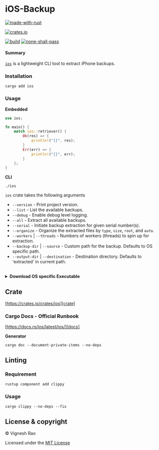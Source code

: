 # iOS-Backup

[![made-with-rust][rust-logo]][rust-src-page]

[![crates.io][crates-logo]][crate]

[![build][gh-logo]][build]
[![none-shall-pass][nsp-logo]][nsp]

#### Summary
[`ios`][repo] is a lightweight CLI tool to extract iPhone backups.

### Installation

```shell
cargo add ios
```

### Usage

**Embedded**
```rust
use ios;

fn main() {
    match ios::retriever() {
        Ok(res) => {
            println!("{}", res);
        }
        Err(err) => {
            println!("{}", err);
        }
    };
}
```

**CLI**
```
./ios
```

`ios` crate takes the following arguments

- `--version` - Print project version.
- `--list` - List the available backups.
- `--debug` - Enable debug level logging.
- `--all` - Extract all available backups.
- `--serial` - Initiate backup extraction for given serial number(s).
- `--organize` - Organize the extracted files by `type`, `size`, `root`, and `auto`.
- `--workers` | `--threads` - Numbers of workers (threads) to spin up for extraction.
- `--backup-dir` | `--source` - Custom path for the backup. Defaults to OS specific path.
- `--output-dir` | `--destination` - Destination directory. Defaults to 'extracted' in current path.

<br>

<details>
<summary><strong>Download OS specific Executable</strong></summary>

###### macOS (x86)
```shell
curl -o ios-Darwin-x86_64.tar.gz -LH "Accept: application/octet-stream" "https://github.com/thevickypedia/ios/releases/latest/download/ios-Darwin-x86_64.tar.gz"
```

###### macOS (ARM)
```shell
curl -o ios-Darwin-arm64.tar.gz -LH "Accept: application/octet-stream" "https://github.com/thevickypedia/ios/releases/latest/download/ios-Darwin-arm64.tar.gz"
```

###### Linux
```shell
curl -o ios-Linux-x86_64.tar.gz -LH "Accept: application/octet-stream" "https://github.com/thevickypedia/ios/releases/latest/download/ios-Linux-x86_64.tar.gz"
```

###### Windows
```shell
curl -o ios-Windows-x86_64.zip -LH "Accept: application/octet-stream" "https://github.com/thevickypedia/ios/releases/latest/download/ios-Windows-x86_64.zip"
```
</details>

## Crate
[https://crates.io/crates/ios][crate]

### Cargo Docs - Official Runbook
[https://docs.rs/ios/latest/ios/][docs]

**Generator**
```shell
cargo doc --document-private-items --no-deps
```

## Linting
### Requirement
```shell
rustup component add clippy
```
### Usage
```shell
cargo clippy --no-deps --fix
```

## License & copyright

&copy; Vignesh Rao

Licensed under the [MIT License][license]

[repo]: https://github.com/thevickypedia/iOS-Backup
[license]: https://github.com/thevickypedia/iOS-Backup/blob/main/LICENSE
[build]: https://github.com/thevickypedia/iOS-Backup/actions/workflows/rust.yml
[rust-src-page]: https://www.rust-lang.org/
[rust-logo]: https://img.shields.io/badge/Made%20with-Rust-black?style=for-the-badge&logo=Rust
[gh-logo]: https://github.com/thevickypedia/iOS-Backup/actions/workflows/rust.yml/badge.svg
[nsp-logo]: https://github.com/thevickypedia/iOS-Backup/actions/workflows/none.yml/badge.svg
[nsp]: https://github.com/thevickypedia/iOS-Backup/actions/workflows/none.yml
[crate]: https://crates.io/crates/ios
[gh-checks]: https://github.com/thevickypedia/iOS-Backup/actions/workflows/rust.yml
[crates-logo]: https://img.shields.io/crates/v/ios.svg
[gh-wiki]: https://github.com/thevickypedia/iOS-Backup/wiki
[gh-wiki-env]: https://github.com/thevickypedia/iOS-Backup/wiki/Environment-Variables
[docs]: https://docs.rs/ios/latest/ios/

